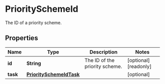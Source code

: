 

# PrioritySchemeId

The ID of a priority scheme.

## Properties

| Name | Type | Description | Notes |
|------------ | ------------- | ------------- | -------------|
|**id** | **String** | The ID of the priority scheme. |  [optional] [readonly] |
|**task** | [**PrioritySchemeIdTask**](PrioritySchemeIdTask.md) |  |  [optional] |



